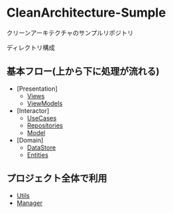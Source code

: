 # CleanArchitecture-Sumple
 クリーンアーキテクチャのサンプルリポジトリ

ディレクトリ構成
## 基本フロー(上から下に処理が流れる)
- [Presentation]
  - [Views](https://github.com/hiroaki-hirabayashi/CleanArchitecture-Sample/blob/main/CleanArchitecture-Sample/Presentation/Views)
  - [ViewModels](https://github.com/hiroaki-hirabayashi/CleanArchitecture-Sample/blob/main/CleanArchitecture-Sample/Presentation/ViewModels/README.md)
- [Interactor]
  - [UseCases](https://github.com/hiroaki-hirabayashi/CleanArchitecture-Sample/blob/main/CleanArchitecture-Sample/Interactor/UseCases/README.md)
  - [Repositories](https://github.com/hiroaki-hirabayashi/CleanArchitecture-Sample/blob/main/CleanArchitecture-Sample/Interactor/Repositories/README.md)
  - [Model](https://github.com/hiroaki-hirabayashi/CleanArchitecture-Sample/blob/main/CleanArchitecture-Sample/Interactor/Model/README.md)
- [Domain]
  - [DataStore](https://github.com/hiroaki-hirabayashi/CleanArchitecture-Sample/blob/main/CleanArchitecture-Sample/Domain/DataStore/README.md)
  - [Entities](https://github.com/hiroaki-hirabayashi/CleanArchitecture-Sample/blob/main/CleanArchitecture-Sample/Domain/Entities/README.md)

## プロジェクト全体で利用
- [Utils](https://github.com/hiroaki-hirabayashi/CleanArchitecture-Sample/blob/main/CleanArchitecture-Sample/Resources/README.md)
- [Manager](https://github.com/hiroaki-hirabayashi/CleanArchitecture-Sample/blob/main/CleanArchitecture-Sample/Manager/README.md)
